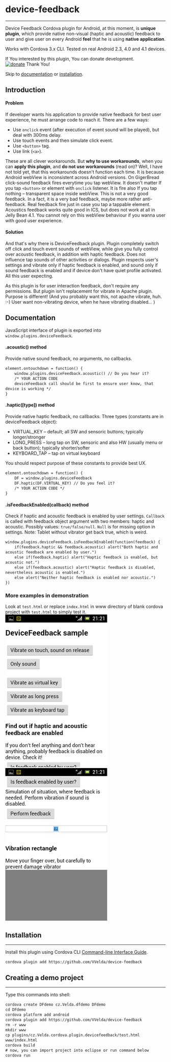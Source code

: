 # device-feedback #
-------------------------
Device Feedback Cordova plugin for Android, at this moment, is __unique plugin__, which provide native non-visual (haptic and acoustic) feedback to user and give user on every Android __feel__ that he is using __native application__.

Works with Cordova 3.x CLI. Tested on real Android 2.3, 4.0 and 4.1 devices.

If You interested by this plugin, You can donate development.  
[![donate](https://www.paypalobjects.com/en_US/i/btn/btn_donateCC_LG_global.gif)](https://www.paypal.com/cgi-bin/webscr?cmd=_s-xclick&hosted_button_id=2XPWNZRYWARX4) Thank You!

Skip to [documentation](#documentation) or [installation](#installation).
## Introduction ##
#### Problem ####
If developer wants his application to provide native feedback for best user experience, he must arrange code to reach it. There are a few ways:

 * Use `onclick` event (after execution of event sound will be played), but deal with 300ms delay.
 * Use touch events and then simulate click event.
 * Use `<button>` tag.
 * Use link (`<a>`).

These are all clever workarounds. But __why to use workarounds__, when you can __apply this plugin__, and __do not use workarounds__ (read on)? Well, I have not told yet, that this workarounds doesn't function each time. It is because Android webView is inconsistent across Android versions.
On GigerBread click-sound feedback fires everytime you tap webView. It doesn't matter If you tap `<button>` or element with `onclick` listener. It is fire also If you tap nothing – transparent space inside webView. This is not a very good feedback. In a fact, it is a very bad feedback, maybe more rather anti-feedback. Real feedback fire just in case you tap a tappable element.
Acoustics feedback works quite good in ICS, but does not work at all in Jelly Bean 4.1.
You cannot rely on this webView behaviour if you wanna user with good user experience.
#### Solution ####
And that's why there is DeviceFeedback plugin. Plugin completely switch off click and touch event sounds of webView, while give you fully control over acoustic feedback, in addition with haptic feedback. Does not influence tap sounds of other activities or dialogs.
Plugin respects user's settings and vibrate only if haptic feedback is enabled, and sound only if sound feedback is enabled and if device don't have  quiet profile activated. All this user expecting.

As this plugin is for user interaction feedback, don't require any permissions. But plugin isn't replacement for vibrate in Apache plugin. Purpose is different! (And you probably want this, not apache vibrate, huh. :-) User want non-vibrating device, when he have vibrating disabled... )

## Documentation ##
JavaScript interface of plugin is exported into `window.plugins.deviceFeedback`.
#### .acoustic() method ####
Provide native sound feedback, no arguments, no callbacks.

    element.ontouchdown = function() {
        window.plugins.deviceFeedback.acoustic() // Do you hear it?
        /* YOUR ACTION CODE
        deviceFeedback call should be first to ensure user know, that device is working */
    }
#### .haptic([type]) method ####
Provide native haptic feedback, no callbacks.
Three types (constants are in deviceFeedback object):

 * VIRTUAL_KEY – default; all SW and sensoric buttons; typically longer/stronger
 * LONG_PRESS – long tap on SW, sensoric and also HW (usually menu or back button); typically shorter/softer
 * KEYBOARD_TAP – tap on virtual keyboard

You should respect purpose of these constants to provide best UX.

    element.ontouchdown = function() {
        DF = window.plugins.deviceFeedback
        DF.haptic(DF.VIRTUAL_KEY) // Do you feel it?
        /* YOUR ACTION CODE */
    }
#### .isFeedbackEnabled(callback) method ####
Check if haptic and acoustic feedback is enabled by user settings.
`Callback` is called with feedback object argument with two members: haptic and acoustic. Possibly values: `true/false/null`. `Null` is for missing option in settings. Note: Tablet without vibrator get back true, which is weird.

    window.plugins.deviceFeedback.isFeedbackEnabled(function(feedback) {
		if(feedback.haptic && feedback.acoustic) alert("Both haptic and acoustic feedback are enabled by user.")
		else if(feedback.haptic) alert("Haptic feedback is enabled, but acoustic not.")
		else if(feedback.acoustic) alert("Haptic feedback is disabled, nevertheless acoustic is enabled.")
		else alert("Neither haptic feedback is enabled nor acoustic.")
	})
### More examples in demonstration ###
Look at `test.html` or replace `index.html` in www directory of blank cordova project with `test.html` to simply test it.  
![demonstration](demo1.png) ![demonstration](demo2.png)

## Installation ##
---------------------------
Install this plugin using Cordova CLI [Command-line Interface Guide](http://cordova.apache.org/docs/en/edge/guide_cli_index.md.html#The%20Command-line%20Interface).

    cordova plugin add https://github.com/VVelda/device-feedback

## Creating a demo project ##
------------------------------------------------
Type this commands into shell:

    cordova create DFdemo cz.Velda.dfdemo DFdemo
    cd DFdemo
    cordova platform add android
    cordova plugin add https://github.com/VVelda/device-feedback
    rm -r www
    mkdir www
    cp plugins/cz.Velda.cordova.plugin.devicefeedback/test.html www/index.html
    cordova build
    # now, you can import project into eclipse or run command below
    cordova run